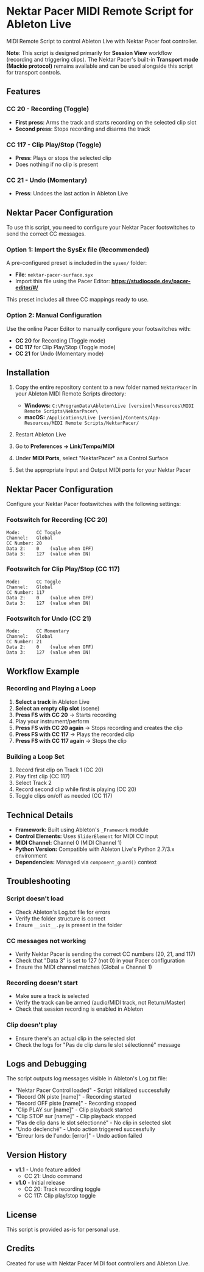 # Nektar Pacer MIDI Remote Script for Ableton Live

MIDI Remote Script to control Ableton Live with Nektar Pacer foot controller.

**Note**: This script is designed primarily for **Session View** workflow (recording and triggering clips). The Nektar Pacer's built-in **Transport mode (Mackie protocol)** remains available and can be used alongside this script for transport controls.

## Features

### CC 20 - Recording (Toggle)
- **First press**: Arms the track and starts recording on the selected clip slot
- **Second press**: Stops recording and disarms the track

### CC 117 - Clip Play/Stop (Toggle)
- **Press**: Plays or stops the selected clip
- Does nothing if no clip is present

### CC 21 - Undo (Momentary)
- **Press**: Undoes the last action in Ableton Live

## Nektar Pacer Configuration

To use this script, you need to configure your Nektar Pacer footswitches to send the correct CC messages.

### Option 1: Import the SysEx file (Recommended)

A pre-configured preset is included in the `sysex/` folder:
- **File**: `nektar-pacer-surface.syx`
- Import this file using the Pacer Editor: **https://studiocode.dev/pacer-editor/#/**

This preset includes all three CC mappings ready to use.

### Option 2: Manual Configuration

Use the online Pacer Editor to manually configure your footswitches with:
- **CC 20** for Recording (Toggle mode)
- **CC 117** for Clip Play/Stop (Toggle mode)
- **CC 21** for Undo (Momentary mode)

## Installation

1. Copy the entire repository content to a new folder named `NektarPacer` in your Ableton MIDI Remote Scripts directory:
   - **Windows:** `C:\ProgramData\Ableton\Live [version]\Resources\MIDI Remote Scripts\NektarPacer\`
   - **macOS:** `/Applications/Live [version]/Contents/App-Resources/MIDI Remote Scripts/NektarPacer/`

2. Restart Ableton Live

3. Go to **Preferences → Link/Tempo/MIDI**

4. Under **MIDI Ports**, select "NektarPacer" as a Control Surface

5. Set the appropriate Input and Output MIDI ports for your Nektar Pacer

## Nektar Pacer Configuration

Configure your Nektar Pacer footswitches with the following settings:

### Footswitch for Recording (CC 20)

```text
Mode:      CC Toggle
Channel:   Global
CC Number: 20
Data 2:    0    (value when OFF)
Data 3:    127  (value when ON)
```

### Footswitch for Clip Play/Stop (CC 117)

```text
Mode:      CC Toggle
Channel:   Global
CC Number: 117
Data 2:    0    (value when OFF)
Data 3:    127  (value when ON)
```

### Footswitch for Undo (CC 21)

```text
Mode:      CC Momentary
Channel:   Global
CC Number: 21
Data 2:    0    (value when OFF)
Data 3:    127  (value when ON)
```

## Workflow Example

### Recording and Playing a Loop

1. **Select a track** in Ableton Live
2. **Select an empty clip slot** (scene)
3. **Press FS with CC 20** → Starts recording
4. Play your instrument/perform
5. **Press FS with CC 20 again** → Stops recording and creates the clip
6. **Press FS with CC 117** → Plays the recorded clip
7. **Press FS with CC 117 again** → Stops the clip

### Building a Loop Set

1. Record first clip on Track 1 (CC 20)
2. Play first clip (CC 117)
3. Select Track 2
4. Record second clip while first is playing (CC 20)
5. Toggle clips on/off as needed (CC 117)

## Technical Details

- **Framework:** Built using Ableton's `_Framework` module
- **Control Elements:** Uses `SliderElement` for MIDI CC input
- **MIDI Channel:** Channel 0 (MIDI Channel 1)
- **Python Version:** Compatible with Ableton Live's Python 2.7/3.x environment
- **Dependencies:** Managed via `component_guard()` context

## Troubleshooting

### Script doesn't load
- Check Ableton's Log.txt file for errors
- Verify the folder structure is correct
- Ensure `__init__.py` is present in the folder

### CC messages not working

- Verify Nektar Pacer is sending the correct CC numbers (20, 21, and 117)
- Check that "Data 3" is set to 127 (not 0) in your Pacer configuration
- Ensure the MIDI channel matches (Global = Channel 1)

### Recording doesn't start
- Make sure a track is selected
- Verify the track can be armed (audio/MIDI track, not Return/Master)
- Check that session recording is enabled in Ableton

### Clip doesn't play
- Ensure there's an actual clip in the selected slot
- Check the logs for "Pas de clip dans le slot sélectionné" message

## Logs and Debugging

The script outputs log messages visible in Ableton's Log.txt file:

- "Nektar Pacer Control loaded" - Script initialized successfully
- "Record ON piste [name]" - Recording started
- "Record OFF piste [name]" - Recording stopped
- "Clip PLAY sur [name]" - Clip playback started
- "Clip STOP sur [name]" - Clip playback stopped
- "Pas de clip dans le slot sélectionné" - No clip in selected slot
- "Undo déclenché" - Undo action triggered successfully
- "Erreur lors de l'undo: [error]" - Undo action failed

## Version History

- **v1.1** - Undo feature added
  - CC 21: Undo command
- **v1.0** - Initial release
  - CC 20: Track recording toggle
  - CC 117: Clip play/stop toggle

## License

This script is provided as-is for personal use.

## Credits

Created for use with Nektar Pacer MIDI foot controllers and Ableton Live.
